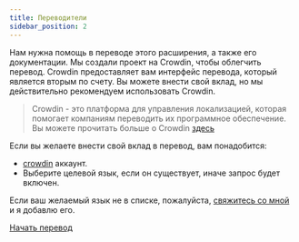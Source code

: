 ```yaml
---
title: Переводители
sidebar_position: 2
---
```


Нам нужна помощь в переводе этого расширения, а также его документации. Мы создали проект на Crowdin, чтобы облегчить перевод. Crowdin предоставляет вам интерфейс перевода, который является вторым по счету. Вы можете внести свой вклад, но мы действительно рекомендуем использовать Crowdin.

> Crowdin - это платформа для управления локализацией, которая помогает компаниям переводить их программное обеспечение. Вы можете прочитать больше о Crowdin [здесь](https://support.crowdin.com/crowdin-intro/)

Если вы желаете внести свой вклад в перевод, вам понадобится:

* [crowdin](https://crowdin.com/project/phpbb-ext-sitemaker) аккаунт.
* Выберите целевой язык, если он существует, иначе запрос будет включен.

Если ваш желаемый язык не в списке, пожалуйста, [свяжитесь со мной](https://crowdin.com/profile/blitze) и я добавлю его.

[Начать перевод](https://crowdin.com/project/phpbb-ext-sitemaker)
